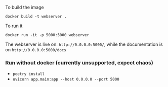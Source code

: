 To build the image

```
docker build -t webserver .
```

To run it
```
docker run -it -p 5000:5000 webserver
```
The webserver is live on: `http://0.0.0.0:5000/`, while the documentation is on `http://0.0.0.0:5000/docs`

### Run without docker (currently unsupported, expect chaos)
* `poetry install`
* `uvicorn app.main:app --host 0.0.0.0 --port 5000`